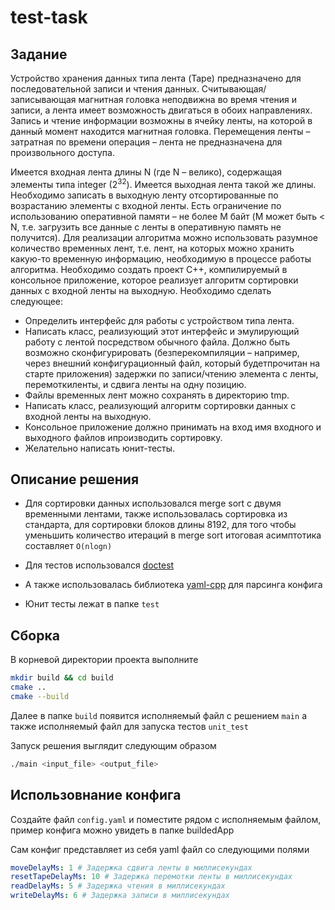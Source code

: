 # test-task

## Задание

Устройство хранения данных типа лента (Tape) предназначено для последовательной записи и
чтения данных. Считывающая/записывающая магнитная головка неподвижна во время чтения и
записи, а лента имеет возможность двигаться в обоих направлениях. Запись и чтение информации
возможны в ячейку ленты, на которой в данный момент находится магнитная головка.
Перемещения ленты – затратная по времени операция – лента не предназначена для
произвольного доступа.

Имеется входная лента длины N (где N – велико), содержащая элементы типа integer ($2^{32}$).
Имеется выходная лента такой же длины. Необходимо записать в выходную ленту
отсортированные по возрастанию элементы с входной ленты. Есть ограничение по использованию
оперативной памяти – не более M байт (M может быть < N, т.е. загрузить все данные с ленты в
оперативную память не получится). Для реализации алгоритма можно использовать разумное
количество временных лент, т.е. лент, на которых можно хранить какую-то временную
информацию, необходимую в процессе работы алгоритма.
Необходимо создать проект С++, компилируемый в консольное приложение, которое реализует
алгоритм сортировки данных с входной ленты на выходную. Необходимо сделать следующее:

- Определить интерфейс для работы с устройством типа лента.
- Написать класс, реализующий этот интерфейс и эмулирующий работу с лентой посредством обычного файла. Должно быть возможно сконфигурировать (безперекомпиляции – например, через внешний конфигурационный файл, который будетпрочитан на старте приложения) задержки по записи/чтению элемента с ленты, перемоткиленты, и сдвига ленты на одну позицию.
- Файлы временных лент можно сохранять в директорию tmp.
- Написать класс, реализующий алгоритм сортировки данных с входной ленты на выходную.
- Консольное приложение должно принимать на вход имя входного и выходного файлов ипроизводить сортировку.
- Желательно написать юнит-тесты.

## Описание решения

- Для сортировки данных использовался merge sort с двумя временными лентами, также использовалась сортировка из стандарта, для сортировки блоков длины 8192, для того чтобы уменьшить количество итераций в merge sort итоговая асимптотика составляет `O(nlogn)`

- Для тестов использовался [doctest](https://github.com/doctest/doctest)

- А также использовалась библиотека [yaml-cpp](https://github.com/jbeder/yaml-cpp/tree/master?tab=readme-ov-file) для парсинга конфига

- Юнит тесты лежат в папке `test` 

## Сборка

В корневой директории проекта выполните

```bash
mkdir build && cd build
cmake ..
cmake --build
```

Далее в папке `build` появится исполняемый файл с решением `main` а также исполняемый файл для запуска тестов `unit_test`

Запуск решения выглядит следующим образом

``` bash
./main <input_file> <output_file>
```

## Использовнание конфига 
Создайте файл `config.yaml` и поместите рядом с исполняемым файлом, пример конфига можно увидеть в папке buildedApp

Сам конфиг представляет из себя yaml файл со следующими полями
```yaml
moveDelayMs: 1 # Задержка сдвига ленты в миллисекундах
resetTapeDelayMs: 10 # Задержка перемотки ленты в миллисекундах
readDelayMs: 5 # Задержка чтения в миллисекундах
writeDelayMs: 6 # Задержка записи в миллисекундах
```
